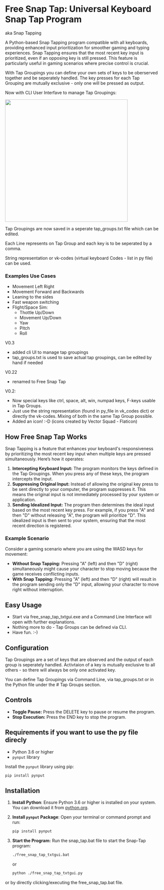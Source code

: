 # Free Snap Tap: Universal Keyboard Snap Tap Program

aka Snap Tapping

A Python-based Snap Tapping program compatible with all keyboards, providing enhanced input prioritization for smoother gaming and typing experiences.
Snap Tapping ensures that the most recent key input is prioritized, even if an opposing key is still pressed. This feature is particularly useful in gaming scenarios where precise control is crucial.

With Tap Groupings you can define your own sets of keys to be oberserved together and be seperately handled. The key presses for each Tap Grouping are mutually exclusive - only one will be pressed as output.

Now with CLI User Interfave to manage Tap Groupings:

<img src="https://github.com/user-attachments/assets/044bf4e5-f433-46e0-9d19-6f3ba11b8685" width="400" />

Tap Groupings are now saved in a seperate tap_groups.txt file which can be edited.

Each Line represents on Tap Group and each key is to be seperated by a comma.

String representation or vk-codes (virtual keyboard Codes - list in py file) can be used.

### Examples Use Cases
- Movement Left Right
- Movement Forward and Backwards
- Leaning to the sides
- Fast weapon switching 
- Flight/Space Sim:
    - Thottle Up/Down
    - Movement Up/Down
    - Yaw
    - Pitch
    - Roll

V0.3
- added cli UI to manage tap groupings
- tap_groups.txt is used to save actual tap groupings, can be edited by hand if needed

V0.22
- renamed to Free Snap Tap

V0.2: 
- Now special keys like ctrl, space, alt, win, numpad keys, F-keys usable in Tap Groups.
- Just use the string representation (found in py_file in vk_codes dict) or directly the vk-codes. Mixing of both in the same Tap Group possible.
- Added an icon! :-D (icons created by Vector Squad - Flaticon)

## How Free Snap Tap Works
Snap Tapping is a feature that enhances your keyboard's responsiveness by prioritizing the most recent key input when multiple keys are pressed simultaneously. Here’s how it operates:

1. **Intercepting Keyboard Input:** The program monitors the keys defined in the Tap Groupings. When you press any of these keys, the program intercepts the input.
2. **Suppressing Original Input:** Instead of allowing the original key press to be sent directly to your computer, the program suppresses it. This means the original input is not immediately processed by your system or application.
3. **Sending Idealized Input:** The program then determines the ideal input based on the most recent key press. For example, if you press "A" and then "D" without releasing "A", the program will prioritize "D". This idealized input is then sent to your system, ensuring that the most recent direction is registered.

### Example Scenario
Consider a gaming scenario where you are using the WASD keys for movement:

- **Without Snap Tapping:** Pressing "A" (left) and then "D" (right) simultaneously might cause your character to stop moving because the game receives conflicting inputs.
- **With Snap Tapping:** Pressing "A" (left) and then "D" (right) will result in the program sending only the "D" input, allowing your character to move right without interruption.

## Easy Usage

- Start via free_snap_tap_txtgui.exe and a Command Line Interface will open with further explanations.
- Nothing more to do - Tap Groups can be defined via CLI.
- Have fun. :-)

## Configuration
Tap Groupings are a set of keys that are observed and the output of each group is seperately handled. Activtaion of a key is mutually exclusive to all others - so there will always be only one activated key.

You can define Tap Groupings via Command Line, via tap_groups.txt or in the Python file under the # Tap Groups section. 

## Controls

- **Toggle Pause:** Press the DELETE key to pause or resume the program.
- **Stop Execution:** Press the END key to stop the program.

## Requirements if you want to use the py file direcly

- Python 3.6 or higher
- `pynput` library

Install the `pynput` library using pip:

```bash
pip install pynput
```

## Installation 

1. **Install Python**: Ensure Python 3.6 or higher is installed on your system. You can download it from [python.org](https://www.python.org/).

2. **Install `pynput` Package**: Open your terminal or command prompt and run:
   ```bash
   pip install pynput
   ```
3. **Start the Program:** Run the snap_tap.bat file to start the Snap-Tap program:
   ```bash
   ./free_snap_tap_txtgui.bat
   ```
   or
   ```bash
   python ./free_snap_tap_txtgui.py
   ```
  or by directly clicking/executing the free_snap_tap.bat file.


